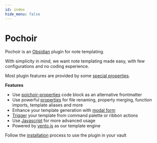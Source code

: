 ```yaml
---
id: index
hide_menu: false
---
```

# Pochoir

Pochoir is an [Obsidian](https://obsidian.md/) plugin for note templating.

With simplicity in mind, we want note templating made easy, with few configurations and no coding experience.

Most plugin features are provided by some [special properties](/special-properties/overview).

**Features**

- Use [poichoir-properties](/props/overview) code block as an alternative frontmatter
- Use powerful [properties](/special-properties/overview) for file renaming, property merging, function imports, template aliases and more
- Enhance your template generation with [modal form](/form/overview)
- [Trigger](/command/overview) your template from command palette or ribbon actions
- Use [Javascript](/javascript/overview) for more advanced usage
- Powered by [vento.js](https://vento.js.org) as our template engine

Follow the [installation](/overview/installation) process to use the plugin in your vault
